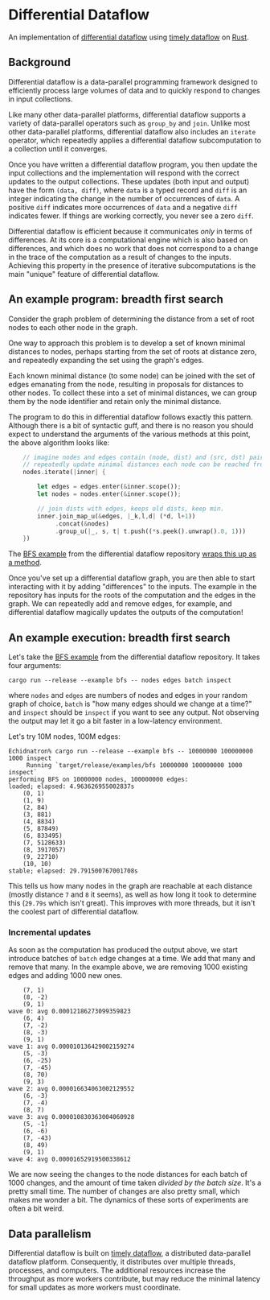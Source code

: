 # Differential Dataflow
An implementation of [differential dataflow](http://www.cidrdb.org/cidr2013/Papers/CIDR13_Paper111.pdf) using [timely dataflow](https://github.com/frankmcsherry/timely-dataflow) on [Rust](http://www.rust-lang.org).

## Background

Differential dataflow is a data-parallel programming framework designed to efficiently process large volumes of data and to quickly respond to changes in input collections.

Like many other data-parallel platforms, differential dataflow supports a variety of data-parallel operators such as `group_by` and `join`. Unlike most other data-parallel platforms, differential dataflow also includes an `iterate` operator, which repeatedly applies a differential dataflow subcomputation to a collection until it converges.

Once you have written a differential dataflow program, you then update the input collections and the implementation will respond with the correct updates to the output collections. These updates (both input and output) have the form `(data, diff)`, where `data` is a typed record and `diff` is an integer indicating the change in the number of occurrences of `data`. A positive `diff` indicates more occurrences of `data` and a negative `diff` indicates fewer. If things are working correctly, you never see a zero `diff`.

Differential dataflow is efficient because it communicates *only* in terms of differences. At its core is a computational engine which is also based on differences, and which does no work that does not correspond to a change in the trace of the computation as a result of changes to the inputs. Achieving this property in the presence of iterative subcomputations is the main "unique" feature of differential dataflow.

## An example program:  breadth first search

Consider the graph problem of determining the distance from a set of root nodes to each other node in the graph.

One way to approach this problem is to develop a set of known minimal distances to nodes, perhaps starting from the set of roots at distance zero, and repeatedly expanding the set using the graph's edges.

Each known minimal distance (to some node) can be joined with the set of edges emanating from the node, resulting in proposals for distances to other nodes. To collect these into a set of minimal distances, we can group them by the node identifier and retain only the minimal distance.

The program to do this in differential dataflow follows exactly this pattern. Although there is a bit of syntactic guff, and there is no reason you should expect to understand the arguments of the various methods at this point, the above algorithm looks like:

```rust
	// imagine nodes and edges contain (node, dist) and (src, dst) pairs, respectively
    // repeatedly update minimal distances each node can be reached from each root
    nodes.iterate(|inner| {

        let edges = edges.enter(&inner.scope());
        let nodes = nodes.enter(&inner.scope());

        // join dists with edges, keeps old dists, keep min.
        inner.join_map_u(&edges, |_k,l,d| (*d, l+1))
             .concat(&nodes)
             .group_u(|_, s, t| t.push((*s.peek().unwrap().0, 1)))
    })
```



The [BFS example](https://github.com/frankmcsherry/differential-dataflow/blob/master/examples/bfs.rs) from the differential dataflow repository [wraps this up as a method](https://github.com/frankmcsherry/differential-dataflow/blob/master/examples/bfs.rs#L98-L115).

Once you've set up a differential dataflow graph, you are then able to start interacting with it by adding "differences" to the inputs. The example in the repository has inputs for the roots of the computation and the edges in the graph. We can repeatedly add and remove edges, for example, and differential dataflow magically updates the outputs of the computation!

## An example execution: breadth first search

Let's take the [BFS example](https://github.com/frankmcsherry/differential-dataflow/blob/master/examples/bfs.rs) from the differential dataflow repository. It takes four arguments: 

    cargo run --release --example bfs -- nodes edges batch inspect

where `nodes` and `edges` are numbers of nodes and edges in your random graph of choice, `batch` is "how many edges should we change at a time?" and `inspect` should be `inspect` if you want to see any output. Not observing the output may let it go a bit faster in a low-latency environment.

Let's try 10M nodes, 100M edges:

```
Echidnatron% cargo run --release --example bfs -- 10000000 100000000 1000 inspect
     Running `target/release/examples/bfs 10000000 100000000 1000 inspect`
performing BFS on 10000000 nodes, 100000000 edges:
loaded; elapsed: 4.963626955002837s
	(0, 1)
	(1, 9)
	(2, 84)
	(3, 881)
	(4, 8834)
	(5, 87849)
	(6, 833495)
	(7, 5128633)
	(8, 3917057)
	(9, 22710)
	(10, 10)
stable; elapsed: 29.791500767001708s
```

This tells us how many nodes in the graph are reachable at each distance (mostly distance `7` and `8` it seems), as well as how long it took to determine this (`29.79s` which isn't great). This improves with more threads, but it isn't the coolest part of differential dataflow.

### Incremental updates

As soon as the computation has produced the output above, we start introduce batches of `batch` edge changes at a time. We add that many and remove that many. In the example above, we are removing 1000 existing edges and adding 1000 new ones.

```
	(7, 1)
	(8, -2)
	(9, 1)
wave 0: avg 0.00012186273099359823
	(6, 4)
	(7, -2)
	(8, -3)
	(9, 1)
wave 1: avg 0.000010136429002159274
	(5, -3)
	(6, -25)
	(7, -45)
	(8, 70)
	(9, 3)
wave 2: avg 0.000016634063002129552
	(6, -3)
	(7, -4)
	(8, 7)
wave 3: avg 0.000010830363004060928
	(5, -1)
	(6, -6)
	(7, -43)
	(8, 49)
	(9, 1)
wave 4: avg 0.00001652919500338612
```

We are now seeing the changes to the node distances for each batch of 1000 changes, and the amount of time taken *divided by the batch size*. It's a pretty small time. The number of changes are also pretty small, which makes me wonder a bit. The dynamics of these sorts of experiments are often a bit weird. 

## Data parallelism

Differential dataflow is built on [timely dataflow](https://github.com/frankmcsherry/timely-dataflow), a distributed data-parallel dataflow platform. Consequently, it distributes over multiple threads, processes, and computers. The additional resources increase the throughput as more workers contribute, but may reduce the minimal latency for small updates as more workers must coordinate.

<!-- ## To-do list

There are a few things that stand out as good, meaty bits of work to do. If you are interested, let me know. Otherwise I'll take a stab at them.

### Garbage collection

The current store for differential dataflow tuples is logically equivalent to an append-only list. It only grows. In the Naiad work we had some garbage collection, because you can use progress information to form equivalance classes of "indistinguishable" times; ones that would either all be used in an aggregation on none of which would be used. Differences at indistinguishable times can be consolidated, and cancelled records can be discarded.

There are [the beginnings of a garbage-collecting trace](https://github.com/frankmcsherry/differential-dataflow/blob/master/src/collection/tier.rs), but putting this in place involves some more thinking about how to progressively stage the traces, to avoid constantly recollecting. The trace has a `step` method to progressively collect, but it's all very un-tested at this point.

### Generic storage

A "trace", a map from keys to times to vals to weights, can have many representations. The most general representation requires a lot more structure than some of the simpler ones. Examples of traces with simpler representations include:

* Traces containing differences for only one time.
* Traces containing only positive differences (where the values can just be listed, without weights).
* Traces containing differences where the value has type `()`.

In each of these cases, and many weird combinations of them, there are substantial gains to be had by specialization. For example, it is very common to have a large static (or slowly changing) collection of background data. This could easily be represented as a one-level trie, where we have a list of `(key, count)` and a list of `vals`. This has very little overhead, and is very efficient to navigate. Changes to this collection could be maintained in a general representation, separately.

Given that no one of these representations are sufficiently general and concise, it seems appealing to describe them generically with a trait, and allow implementations to override the representation (perhaps defaulting to the most general representation). We could take the methods from the current `Trace`, but some of them involve lifetimes in what appear to be higher-kinded fashions (mainly, we need to describe the lifetime of value references, unless we are ok cloning them).

There are some details about how to work around this in [Rust's associated items RFC](https://github.com/aturon/rfcs/blob/associated-items/active/0000-associated-items.md#encoding-higher-kinded-types), which would probably involve ripping up a bunch of things, and putting them back down differently.

**Update**: There is a first attempt at this in the [`arrangement` branch](https://github.com/frankmcsherry/differential-dataflow/tree/arrangement), which also does the "Re-using storage" thing below. At the moment, it ICEs Rust stable and nightly (in different ways) and may be more horrible than is worth it. 

### Re-using storage

It is not uncommon for the same set of `(key, val)` tuples to be used by multiple operators. At the moment each operator maintains its own indexed copy of the tuples. This is pretty clearly wasteful, both in terms of memory and computation. However, sharing the state is a bit complicated, because it interacts weirdly with dataflow semantics. It seems like it could be done, in the sense that there are no data races or weird sharing that we have to worry about, so much as how to communicate the correct information.

**Update**: There is a first attempt at this in the [`arrangement` branch](https://github.com/frankmcsherry/differential-dataflow/tree/arrangement), which also does the "Generic storage" thing above. At the moment, it ICEs Rust stable and nightly (in different ways) and may be more horrible than is worth it. 
### Half-joins

There is the potential to implement multiple joins in a manner like that of Koch et al, where the join is logically differentiated with respect to each of its inputs, and each form is instantiated to respond to changes in the corresponding input. This seems very pleasant, and avoids materializing (and storing) intermediate data, but seems to require a new operator, like a join but which only responds to changes on one of its inputs. -->
